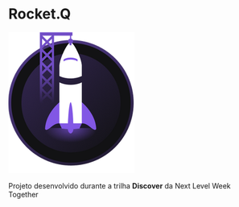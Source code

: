 # Rocket.Q

![ícone][discover-icon]

Projeto desenvolvido durante a trilha **Discover** da Next Level Week Together

   [discover-icon]: ./docs/img/discover-icon.png
